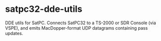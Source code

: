 # satpc32-dde-utils
DDE utils for SatPC. Connects SatPC32 to a TS-2000 or SDR Console (via VSPE), and emits MacDopper-format UDP datagrams containing pass updates.
